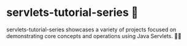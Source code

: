 # servlets-tutorial-series  🚀 

servlets-tutorial-series showcases a variety of projects focused on demonstrating core concepts and operations using Java Servlets. 📘🚀
